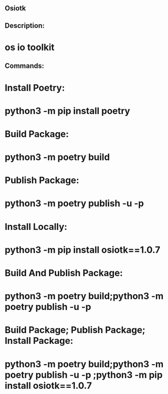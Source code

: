 ## Osiotk

## Description:
#    os io toolkit

## Commands:

# Install Poetry:
#    python3 -m pip install poetry

# Build Package:
#    python3 -m poetry build

# Publish Package:
#    python3 -m poetry publish -u <username> -p <password>

# Install Locally:
#    python3 -m pip install osiotk==1.0.7

# Build And Publish Package:
#    python3 -m poetry build;python3 -m poetry publish -u <username> -p <password>

# Build Package; Publish Package; Install Package:
#    python3 -m poetry build;python3 -m poetry publish -u <username> -p <password>;python3 -m pip install osiotk==1.0.7
